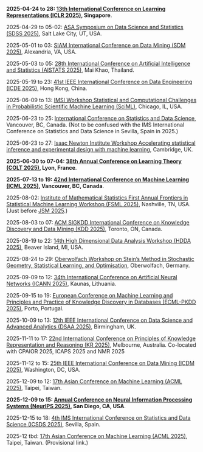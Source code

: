 **2025-04-24 to 28: [13th International Conference on Learning Representations (ICLR 2025)](https://iclr.cc), Singapore**.

2025-04-29 to 05-02: [ASA Symposium on Data Science and Statistics (SDSS 2025)](https://ww2.amstat.org/meetings/sdss/2025/), Salt Lake City, UT, USA.

2025-05-01 to 03: [SIAM International Conference on Data Mining (SDM 2025)](https://siam.org/conferences-events/siam-conferences/sdm25/), Alexandria, VA, USA.

2025-05-03 to 05: [28th International Conference on Artificial Intelligence and Statistics (AISTATS 2025)](https://aistats.org/aistats2025/), Mai Khao, Thailand.

2025-05-19 to 23: [41st IEEE International Conference on Data Engineering (ICDE 2025)](https://ieee-icde.org/2025/), Hong Kong, China.

2025-06-09 to 13: [IMSI Workshop Statistical and Computational Challenges in Probabilistic Scientific Machine Learning (SciML)](https://imsi.institute/activities/statistical-and-computational-challenges-in-probabilistic-scientific-machine-learning-sciml/), Chicago, IL, USA.

2025-06-23 to 25: [International Conference on Statistics and Data Science](https://icsds.github.io/2025/), Vancouver, BC, Canada. (Not to be confused with the IMS International Conference on Statistics and Data Science in Sevilla, Spain in 2025.)

2025-06-23 to 27: [Isaac Newton Institute Workshop Accelerating statistical inference and experimental design with machine learning](https://newton.ac.uk/event/rclw03/), Cambridge, UK.

**2025-06-30 to 07-04: [38th Annual Conference on Learning Theory (COLT 2025)](http://learningtheory.org/colt2025/), Lyon, France**.

**2025-07-13 to 19: [42nd International Conference on Machine Learning (ICML 2025)](https://icml.cc), Vancouver, BC, Canada**.

2025-08-02: [Institute of Mathematical Statistics First Annual Frontiers in Statistical Machine Learning Workshop (FSML 2025)](https://fsmlims.wixsite.com/fsml25), Nashville, TN, USA. (Just before [JSM 2025](https://ww2.amstat.org/meetings/jsm/2025/).)

2025-08-03 to 07: [ACM SIGKDD International Conference on Knowledge Discovery and Data Mining (KDD 2025)](https://kdd2025.kdd.org), Toronto, ON, Canada.

2025-08-19 to 22: [14th High Dimensional Data Analysis Workshop (HDDA 2025)](https://cmich.edu/academics/colleges/college-science-engineering/departments-schools/statistics-actuarial-and-data-sciences/HDDA), Beaver Island, MI, USA.

2025-08-24 to 29: [Oberwolfach Workshop on Stein’s Method in Stochastic Geometry, Statistical Learning, and Optimisation](https://mfo.de/occasion/2535b/www_view), Oberwolfach, Germany.

2025-09-09 to 12: [34th International Conference on Artificial Neural Networks (ICANN 2025)](https://e-nns.org/icann2025/), Kaunas, Lithuania.

2025-09-15 to 19: [European Conference on Machine Learning and Principles and Practice of Knowledge Discovery in Databases (ECML-PKDD 2025)](https://ecmlpkdd.org/2025/), Porto, Portugal.

2025-10-09 to 13: [12th IEEE International Conference on Data Science and Advanced Analytics (DSAA 2025)](https://dsaa.ieee.org/2025/), Birmingham, UK.

2025-11-11 to 17: [22nd International Conference on Principles of Knowledge Representation and Reasoning (KR 2025)](https://kr.org/KR2025), Melbourne, Australia. Co-located with CPAIOR 2025, ICAPS 2025 and NMR 2025

2025-11-12 to 15: [25th IEEE International Conference on Data Mining (ICDM 2025)](https://www3.cs.stonybrook.edu/~icdm2025/), Washington, DC, USA.

2025-12-09 to 12: [17th Asian Conference on Machine Learning (ACML 2025)](https://www.acml-conf.org/2025/), Taipei, Taiwan.

**2025-12-09 to 15: [Annual Conference on Neural Information Processing Systems (NeurIPS 2025)](http://wikicfp.com/cfp/servlet/event.showcfp?eventid=182647&copyownerid=163282), San Diego, CA, USA**.

2025-12-15 to 18: [4th IMS International Conference on Statistics and Data Science (ICSDS 2025)](https://sites.google.com/view/ims-icsds2025/), Sevilla, Spain.

2025-12 tbd: [17th Asian Conference on Machine Learning (ACML 2025)](https://acml-conf.org), Taipei, Taiwan. (Provisional link.)


